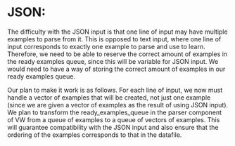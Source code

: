 # JSON:

The difficulty with the JSON input is that one line of input may have multiple examples to parse from it. This is opposed to text input, where one line of input corresponds to exactly one example to parse and use to learn. Therefore, we need to be able to reserve the correct amount of examples in the ready examples queue, since this will be variable for JSON input. We would need to have a way of storing the correct amount of examples in our ready examples queue.

Our plan to make it work is as follows. For each line of input, we now must handle a vector of examples that will be created, not just one example (since we are given a vector of examples as the result of using JSON input). We plan to transform the ready_examples_queue in the parser component of VW from a queue of examples to a queue of vectors of examples. This will guarantee compatibility with the JSON input and also ensure that the ordering of the examples corresponds to that in the datafile.